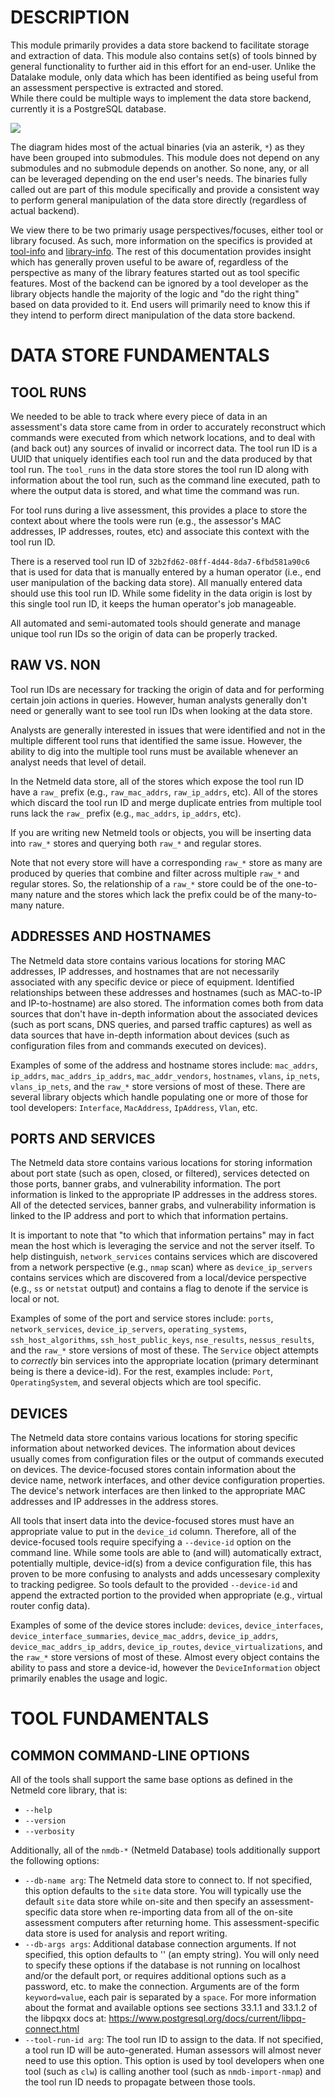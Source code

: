 DESCRIPTION
===========

This module primarily provides a data store backend to facilitate storage and
extraction of data.  This module also contains set(s) of tools binned by
general functionality to further aid in this effort for an end-user.
Unlike the Datalake module, only data which has been identified as being useful
from an assessment perspective is extracted and stored.  
While there could be multiple ways to implement the data store backend,
currently it is a PostgreSQL database.

![](docs/netmeld-datastore.png)

The diagram hides most of the actual binaries (via an asterik, `*`) as they
have been grouped into submodules.
This module does not depend on any submodules and no submodule depends on
another.  So none, any, or all can be leveraged depending on the end user's
needs.
The binaries fully called out are part of this module specifically and provide
a consistent way to perform general manipulation of the data store directly
(regardless of actual backend).

We view there to be two primariy usage perspectives/focuses, either tool or
library focused.
As such, more information on the specifics is provided at
[tool-info](docs/netmeld-datastore-tool-info.md)
and
[library-info](docs/netmeld-datastore-library-info.md).
The rest of this documentation provides insight which has generally proven
useful to be aware of, regardless of the perspective as many of the library
features started out as tool specific features.
Most of the backend can be ignored by a tool developer as the library objects
handle the majority of the logic and "do the right thing" based on data
provided to it.
End users will primarily need to know this if they intend to perform direct
manipulation of the data store backend.


DATA STORE FUNDAMENTALS
======================

TOOL RUNS
---------

We needed to be able to track where every piece of data in an assessment's
data store came from in order to accurately reconstruct which commands were
executed from which network locations, and to deal with (and back out) any
sources of invalid or incorrect data.  The tool run ID is a UUID that
uniquely identifies each tool run and the data produced by that tool run.
The `tool_runs` in the data store stores the tool run ID along with
information about the tool run, such as the command line executed,
path to where the output data is stored, and what time the command was run.

For tool runs during a live assessment, this provides a place to store the
context about where the tools were run (e.g., the assessor's MAC addresses,
IP addresses, routes, etc) and associate this context with the tool run ID.

There is a reserved tool run ID of `32b2fd62-08ff-4d44-8da7-6fbd581a90c6`
that is used for data that is manually entered by a human operator
(i.e., end user manipulation of the backing data store).
All manually entered data should use this tool run ID.
While some fidelity in the data origin is lost by this single tool run ID,
it keeps the human operator's job manageable.

All automated and semi-automated tools should generate and manage
unique tool run IDs so the origin of data can be properly tracked.


RAW VS. NON
-----------

Tool run IDs are necessary for tracking the origin of data and for
performing certain join actions in queries.  However, human analysts
generally don't need or generally want to see tool run IDs when looking
at the data store.

Analysts are generally interested in issues that were identified and
not in the multiple different tool runs that identified the same issue.
However, the ability to dig into the multiple tool runs must be available
whenever an analyst needs that level of detail.

In the Netmeld data store, all of the stores which expose the tool run ID
have a `raw_` prefix (e.g., `raw_mac_addrs`, `raw_ip_addrs`, etc).
All of the stores which discard the tool run ID and merge
duplicate entries from multiple tool runs lack the `raw_` prefix
(e.g., `mac_addrs`, `ip_addrs`, etc).

If you are writing new Netmeld tools or objects, you will be inserting data
into `raw_*` stores and querying both `raw_*` and regular stores.

Note that not every store will have a corresponding `raw_*` store
as many are produced by queries that combine and filter across multiple
`raw_*` and regular stores.  So, the relationship of a `raw_*` store could be
of the one-to-many nature and the stores which lack the prefix could be of the
many-to-many nature.


ADDRESSES AND HOSTNAMES
-----------------------

The Netmeld data store contains various locations for storing
MAC addresses, IP addresses, and hostnames that are not necessarily
associated with any specific device or piece of equipment.
Identified relationships between these addresses and hostnames
(such as MAC-to-IP and IP-to-hostname) are also stored.
The information comes both from data sources
that don't have in-depth information about the associated devices
(such as port scans, DNS queries, and parsed traffic captures)
as well as data sources that have in-depth information about devices
(such as configuration files from and commands executed on devices).

Examples of some of the address and hostname stores include:
`mac_addrs`, `ip_addrs`, `mac_addrs_ip_addrs`, `mac_addr_vendors`,
`hostnames`, `vlans`, `ip_nets`, `vlans_ip_nets`,
and the `raw_*` store versions of most of these.
There are several library objects which handle populating one or more of those
for tool developers:
`Interface`, `MacAddress`, `IpAddress`, `Vlan`, etc.


PORTS AND SERVICES
------------------

The Netmeld data store contains various locations for storing
information about port state (such as open, closed, or filtered),
services detected on those ports, banner grabs, and vulnerability information.
The port information is linked to the appropriate IP addresses
in the address stores.
All of the detected services, banner grabs, and vulnerability information
is linked to the IP address and port to which that information pertains.

It is important to note that "to which that information pertains" may in fact
mean the host which is leveraging the service and not the server itself.  To
help distinguish, `network_services` contains services which are discovered
from a network perspective (e.g., `nmap` scan) where as `device_ip_servers`
contains services which are discovered from a local/device perspective
(e.g., `ss` or `netstat` output) and contains a flag to denote if the
service is local or not.

Examples of some of the port and service stores include:
`ports`, `network_services`, `device_ip_servers`, `operating_systems`,
`ssh_host_algorithms`, `ssh_host_public_keys`, `nse_results`, `nessus_results`,
and the `raw_*` store versions of most of these.
The `Service` object attempts to *correctly* bin services into the
appropriate location (primary determinant being is there a device-id).
For the rest, examples include:
`Port`, `OperatingSystem`, and several objects which are tool specific.



DEVICES
-------

The Netmeld data store contains various locations for storing specific
information about networked devices.  The information about devices usually
comes from configuration files or the output of commands executed on devices.
The device-focused stores contain information about the device name, network
interfaces, and other device configuration properties.  The device's network
interfaces are then linked to the appropriate MAC addresses and IP addresses in
the address stores.

All tools that insert data into the device-focused stores must
have an appropriate value to put in the `device_id` column.
Therefore, all of the device-focused tools require specifying a
`--device-id` option on the command line.
While some tools are able to (and will) automatically extract, potentially
multiple, device-id(s) from a device configuration file, this has proven to
be more confusing to analysts and adds uncessesary complexity to tracking
pedigree.
So tools default to the provided `--device-id` and append the extracted portion
to the provided when appropriate (e.g., virtual router config data).

Examples of some of the device stores include:
`devices`, `device_interfaces`, `device_interface_summaries`,
`device_mac_addrs`, `device_ip_addrs`, `device_mac_addrs_ip_addrs`,
`device_ip_routes`, `device_virtualizations`,
and the `raw_*` store versions of most of these.
Almost every object contains the ability to pass and store a device-id, however
the `DeviceInformation` object primarily enables the usage and logic.


TOOL FUNDAMENTALS
=================

COMMON COMMAND-LINE OPTIONS
---------------------------

All of the tools shall support the same base options as defined in the Netmeld
core library, that is:

* `--help`
* `--version`
* `--verbosity`

Additionally, all of the `nmdb-*` (Netmeld Database) tools additionally support
the following options:

* `--db-name arg`: The Netmeld data store to connect to. If not specified, this
option defaults to the `site` data store.  You will typically use the default
`site` data store while on-site and then specify an assessment-specific data store
when re-importing data from all of the on-site assessment computers after
returning home.  This assessment-specific data store is used for analysis and
report writing.
* `--db-args args`: Additional database connection arguments. If not specified,
this option defaults to '' (an empty string).  You will only need to specify these
options if the database is not running on localhost and/or the default port,
or requires additional options such as a password, etc. to make the connection.
Arguments are of the form `keyword=value`, each pair is separated by a `space`.
For more information about the format and available options see sections
33.1.1 and 33.1.2 of the libpqxx docs at:
https://www.postgresql.org/docs/current/libpq-connect.html
* `--tool-run-id arg`: The tool run ID to assign to the data.  If not specified,
a tool run ID will be auto-generated.  Human assessors will almost never need
to use this option.  This option is used by tool developers when one tool
(such as `clw`) is calling another tool (such as `nmdb-import-nmap`) and the
tool run ID needs to propagate between those tools.
